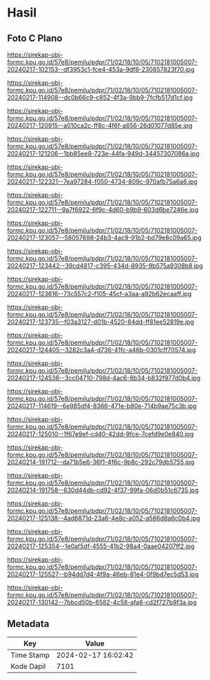# Hasil

## Foto C Plano

https://sirekap-obj-formc.kpu.go.id/57e8/pemilu/pdpr/71/02/18/10/05/7102181005007-20240217-102153--df3953c1-fce4-453a-9df8-230857823f70.jpg

https://sirekap-obj-formc.kpu.go.id/57e8/pemilu/pdpr/71/02/18/10/05/7102181005007-20240217-114908--dc0b66c9-c852-4f3a-9bb9-7fcfb517d1cf.jpg

https://sirekap-obj-formc.kpu.go.id/57e8/pemilu/pdpr/71/02/18/10/05/7102181005007-20240217-120915--a010ca2c-ff8c-4f6f-a656-26d01077d85e.jpg

https://sirekap-obj-formc.kpu.go.id/57e8/pemilu/pdpr/71/02/18/10/05/7102181005007-20240217-121206--1bb85ee8-723e-44fa-949d-34457307086a.jpg

https://sirekap-obj-formc.kpu.go.id/57e8/pemilu/pdpr/71/02/18/10/05/7102181005007-20240217-122321--7ea97284-f050-4734-809c-970afb75a6a6.jpg

https://sirekap-obj-formc.kpu.go.id/57e8/pemilu/pdpr/71/02/18/10/05/7102181005007-20240217-122711--9a7f6922-6f9c-4d60-b9b9-603d6be7246e.jpg

https://sirekap-obj-formc.kpu.go.id/57e8/pemilu/pdpr/71/02/18/10/05/7102181005007-20240217-123057--58057698-24b3-4ac9-91b2-bd79e8c09a65.jpg

https://sirekap-obj-formc.kpu.go.id/57e8/pemilu/pdpr/71/02/18/10/05/7102181005007-20240217-123442--39cd4817-c395-434d-8935-9b575a9308b8.jpg

https://sirekap-obj-formc.kpu.go.id/57e8/pemilu/pdpr/71/02/18/10/05/7102181005007-20240217-123616--73c557c2-f105-45cf-a3aa-a92b62ecaaff.jpg

https://sirekap-obj-formc.kpu.go.id/57e8/pemilu/pdpr/71/02/18/10/05/7102181005007-20240217-123735--f03a3127-d01b-4520-84dd-ff81ee52819e.jpg

https://sirekap-obj-formc.kpu.go.id/57e8/pemilu/pdpr/71/02/18/10/05/7102181005007-20240217-124405--3282c3a4-d736-41fc-a46b-0301cff70574.jpg

https://sirekap-obj-formc.kpu.go.id/57e8/pemilu/pdpr/71/02/18/10/05/7102181005007-20240217-124536--3cc04710-798d-4ac6-8b34-b832f977d0b4.jpg

https://sirekap-obj-formc.kpu.go.id/57e8/pemilu/pdpr/71/02/18/10/05/7102181005007-20240217-114619--6e985df4-8366-471e-b80e-714b9ae75c3b.jpg

https://sirekap-obj-formc.kpu.go.id/57e8/pemilu/pdpr/71/02/18/10/05/7102181005007-20240217-125010--1f67e9ef-cd40-42dd-9fce-7cefd9e0e840.jpg

https://sirekap-obj-formc.kpu.go.id/57e8/pemilu/pdpr/71/02/18/10/05/7102181005007-20240214-191712--da71b5e6-36f1-4f6c-9b8c-292c79db5755.jpg

https://sirekap-obj-formc.kpu.go.id/57e8/pemilu/pdpr/71/02/18/10/05/7102181005007-20240214-191758--630d44db-cd92-4f37-99fa-06d0b51c6735.jpg

https://sirekap-obj-formc.kpu.go.id/57e8/pemilu/pdpr/71/02/18/10/05/7102181005007-20240217-125138--4ad6871d-23a6-4e8c-a052-a566d8a6c0b4.jpg

https://sirekap-obj-formc.kpu.go.id/57e8/pemilu/pdpr/71/02/18/10/05/7102181005007-20240217-125354--1e0af5df-4555-41b2-98a4-0aae04207ff2.jpg

https://sirekap-obj-formc.kpu.go.id/57e8/pemilu/pdpr/71/02/18/10/05/7102181005007-20240217-125527--b94dd7d4-4f9a-46eb-81e4-0f9bd7ec5d53.jpg

https://sirekap-obj-formc.kpu.go.id/57e8/pemilu/pdpr/71/02/18/10/05/7102181005007-20240217-130142--7bbcd50b-6582-4c58-afa8-cd2f727b9f3a.jpg


## Metadata

| Key        | Value               |
| ---------- | ------------------- |
| Time Stamp | 2024-02-17 16:02:42 |
| Kode Dapil | 7101                |



